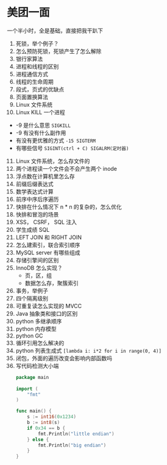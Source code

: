# 美团一面

一个半小时，全是基础，直接把我干趴下

1. 死锁，举个例子？
2. 怎么预防死锁，死锁产生了怎么解除
3. 银行家算法
4. 进程和线程的区别
5. 进程通信方式
6. 线程的生命周期
7. 段式，页式的优缺点
8. 页面置换算法
9. Linux 文件系统
10. Linux KILL 一个进程
   * -9 是什么意思 `SIGKILL`
   * -9 有没有什么副作用
   * 有没有更优雅的方式 `-15 SIGTERM`
   * 有哪些信号 `SIGINT(ctrl + C) SIGALRM(定时器)`
11. Linux 文件系统，怎么存文件的
12. 两个进程读一个文件会不会产生两个 inode
13. 浮点数在计算机里怎么存
14. 前缀后缀表达式
15. 数学表达式计算
16. 前序中序后序遍历
17. 快排在什么情况下 n * n 的复杂的，怎么优化
18. 快排和冒泡的场景
19. XSS， CSRF， SQL 注入
20. 学生成绩 SQL
21. LEFT JOIN 和 RIGHT JOIN
22. 怎么建索引，联合索引顺序
23. MySQL server 有哪些组成
24. 存储引擎间的区别
25. InnoDB 怎么实现？
    * 页，区，组
    * 数据怎么存，聚簇索引
26. 事务，举例子
27. 四个隔离级别
28. 可重复读怎么实现的 MVCC
29. Java 抽象类和接口的区别
30. python 多继承顺序
31. python 内存模型
32. python GC
33. 循环引用怎么解决的
34. python 列表生成式 `[lambda i: i*2 for i in range(0, 4)]`
35. 闭包，外面的遍历改变会影响内部函数吗
36. 写代码检测大小端
    ```go
    package main
 
    import (
        "fmt"
    )
    
    func main() {
        s := int16(0x1234)
        b := int8(s)
        if 0x34 == b {
            fmt.Println("little endian")
        } else {
            fmt.Println("big endian")
        }
    }
    ```